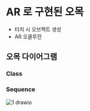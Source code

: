 # AR 로 구현된 오목

+ 터치 시 오브젝트 생성
+ AR 오클루전


## 오목 다이어그램

### Class
### Sequence
![1 drawio](https://user-images.githubusercontent.com/77781435/219998164-45aca2d9-deba-452f-87ab-30a370ec5825.png)
